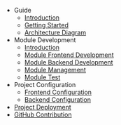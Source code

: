 * Guide
    - [Introduction](/eggborn/guide/)
    - [Getting Started](/eggborn/guide/getting-started.md)
    - [Architecture Diagram](/eggborn/guide/architecture-diagram.md)
* Module Development
    - [Introduction](/eggborn/module/)
    - [Module Frontend Development](/eggborn/module/front.md)
    - [Module Backend Development](/eggborn/module/backend.md)
    - [Module Management](/eggborn/module/management.md)
    - [Module Test](/eggborn/module/test.md)
* Project Configuration
    - [Frontend Configuration](/eggborn/configuration/front.md)
    - [Backend Configuration](/eggborn/configuration/backend.md)
* [Project Deployment](/eggborn/deployment.md)
* [GitHub Contribution](/eggborn/github.md)